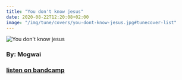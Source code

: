 ```yaml
---
title: "You don't know jesus"
date: 2020-08-22T12:20:08+02:00
image: "/img/tune/covers/you-dont-know-jesus.jpg#tunecover-list"
---
```


![You don't know jesus](/img/tune/covers/you-dont-know-jesus.jpg#tunecover)
### By: Mogwai
### [listen on bandcamp](https://mogwai.bandcamp.com/track/you-dont-know-jesus-live)
